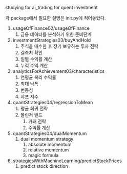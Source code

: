 studying for ai_trading for quent investment

각 package에서 필요한 설명은 init.py에 적어놓았다.

1. usageOfFinance02/usageOfFinance 
   1. 금융 데이터를 분석하기 위한 준비단계
2. investmentStrategies03/buyAndHold
   1. 주식을 매수한 후 장기 보유하는 투자 전략
   2. 결측치 확인
   3. 일별 수익률 계산
   4. 누적 수익 계산
3. analyticsForAchievement03/characteristics
   1. 연평균 복리 수익률
   2. 최대 낙폭
   3. 변동성
   4. 샤프 지수
4. quantStrategies04/regressionToMean
   1. 평균 회귀 전략
   2. 볼린저 밴드
      1. 거래 전략
      2. 수익률 계산
5. quantStrategies04/dualMomentum
   1. dual momentum strategy
      1. absolute momentum
      2. relative momentum
      3. magic formula
6. strategiesWithMachineLearning/predictStockPrices
   1. predict stock direction